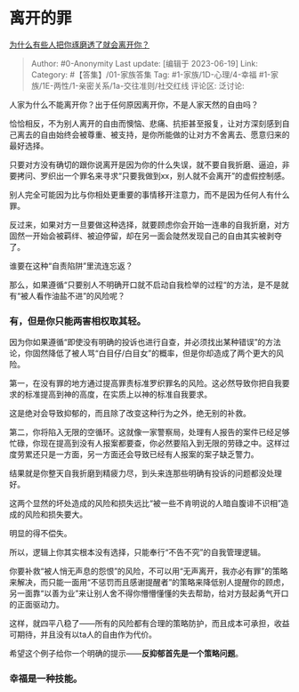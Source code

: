 # 离开的罪
[为什么有些人把你琢磨透了就会离开你？](https://www.zhihu.com/question/577209572/answer/3081345287)

> Author: #0-Anonymity
> Last update: [编辑于 2023-06-19]
> Link:
> Category: #【答集】/01-家族答集 
> Tag:  #1-家族/1D-心理/4-幸福 #1-家族/1E-两性/1-亲密关系/1a-交往准则/社交红线
> 评论区:
> 泛讨论:

人家为什么不能离开你？出于任何原因离开你，不是人家天然的自由吗？

恰恰相反，不为别人离开的自由而懊恼、悲痛、抗拒甚至报复，让对方深刻感到自己离去的自由始终会被尊重、被支持，是你所能做的让对方不舍离去、愿意归来的最好选择。

只要对方没有确切的跟你说离开是因为你的什么失误，就不要自我折磨、逼迫，非要拷问、罗织出一个罪名来寻求“只要我做到xx，别人就不会离开”的虚假控制感。

别人完全可能因为比与你相处更重要的事情移开注意力，而不是因为任何人有什么罪。

反过来，如果对方一旦要做这种选择，就要顾虑你会开始一连串的自我折磨，对方固然一开始会被羁绊、被迫停留，却在另一面会陡然发现自己的自由其实被剥夺了。

谁要在这种“自责陷阱”里流连忘返？

那么，如果遵循“只要别人不明确开口就不启动自我检举的过程“的方法，是不是就有“被人看作油盐不进”的风险呢？

### 有，但是你只能两害相权取其轻。 ###

因为你如果遵循“即使没有明确的投诉也进行自查，并必须找出某种错误”的方法论，你固然降低了被人骂“白目仔/白目女”的概率，但是你却造成了两个更大的风险。

第一，在没有罪的地方通过提高罪责标准罗织罪名的风险。这必然导致你把自我要求的标准提高到神的高度，在实质上以神的标准自我要求。

这是绝对会导致抑郁的，而且除了改变这种行为之外，绝无别的补救。

第二，你将陷入无限的空循环。这就像一家警察局，处理有人报告的案件已经足够忙碌，你现在提高到没有人报案都要查，你必然要陷入到无限的劳碌之中。这样过度劳累还只是一方面，另一方面还会导致已经有人报案的案子缺乏警力。

结果就是你整天自我折磨到精疲力尽，到头来连那些明确有投诉的问题都没处理好。

这两个显然的坏处造成的风险和损失远比“被一些不肯明说的人暗自腹诽不识相”造成的风险和损失要大。

明显的得不偿失。

所以，逻辑上你其实根本没有选择，只能奉行“不告不究”的自我管理逻辑。

你要补救“被人悄无声息的怨恨”的风险，不可以用“无声离开，我亦必有罪”的策略来解决，而只能一面用“不惩罚而且感谢提醒者”的策略来降低别人提醒你的顾虑，另一面靠“以善为业”来让别人舍不得你懵懵懂懂的失去帮助，给对方鼓起勇气开口的正面驱动力。

这样，就四平八稳了——所有的风险都有合理的策略防护，而且成本可承担，收益可期待，并且没有以ta人的自由作为代价。

希望这个例子给你一个明确的提示——**反抑郁首先是一个策略问题**。

### 幸福是一种技能。 ###
